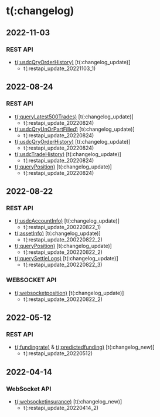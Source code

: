 # t(:changelog)

## 2022-11-03
### REST API
- [t(:usdcQryOrderHistory)](#t-usdcqryorderhistory) [t(:changelog_update)]
  - t(:restapi_update_20221103_1)

## 2022-08-24
### REST API
- [t(:queryLatest500Trades)](#t-querylatest500trades) [t(:changelog_update)]
  - t(:restapi_update_20220824)
- [t(:usdcQryUnOrPartFilled)](#t-usdcqryunorpartfilled) [t(:changelog_update)]
  - t(:restapi_update_20220824)
- [t(:usdcQryOrderHistory)](#t-usdcqryorderhistory) [t(:changelog_update)]
  - t(:restapi_update_20220824)
- [t(:usdcTradeHistory)](#t-usdctradehistory) [t(:changelog_update)]
  - t(:restapi_update_20220824)
- [t(:queryPosition)](#t-queryPposition) [t(:changelog_update)]
  - t(:restapi_update_20220824)

## 2022-08-22
### REST API
- [t(:usdcAccountInfo)](#t-usdcaccountinfo) [t(:changelog_update)]
  - t(:restapi_update_200220822_1)
- [t(:assetInfo)](#t-assetinfo) [t(:changelog_update)]
  - t(:restapi_update_200220822_2)
- [t(:queryPosition)](#t-queryposition) [t(:changelog_update)]
  - t(:restapi_update_200220822_2)
- [t(:querySettleLogs)](#t-querysettlelogs) [t(:changelog_update)]
  - t(:restapi_update_200220822_3)

### WEBSOCKET API
- [t(:websocketposition)](#t-websocketposition) [t(:changelog_update)]
  - t(:restapi_update_200220822_2)

## 2022-05-12
### REST API
- [t(:fundingrate)](#t-fundingrate) & [t(:predictedfunding)](#t-predictedfunding) [t(:changelog_new)]
  - t(:restapi_update_20220512)

## 2022-04-14
### WebSocket API

- [t(:websocketinsurance)](#t-websocketinsurance) [t(:changelog_new)]
  - t(:restapi_update_20220414_2)
